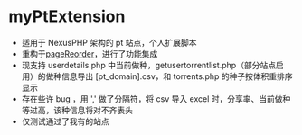 # myPtExtension
- 适用于 NexusPHP 架构的 pt 站点，个人扩展脚本
- 重构于[pageReorder](https://github.com/yqhapi/pageReorder)，进行了功能集成
- 现支持 userdetails.php 中当前做种，getusertorrentlist.php（部分站点启用）的做种信息导出 [pt_domain].csv，和 torrents.php 的种子按体积重排序显示
- 存在些许 bug ，用 ',' 做了分隔符，将 csv  导入 excel 时，分享率、当前做种等过高，该种信息将对不齐表头
- 仅测试通过了我有的站点